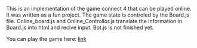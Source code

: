 This is an implementation of the game connect 4 that can be played online. It was written as a fun project.
The game state is controled by the Board.js file.
Online_board.js and Online_Controllor.js translate the information in Board.js into html and recive input.
Bot.js is not finished yet.

You can play the game here: [link](connect4.html)
